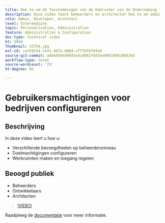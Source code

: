 ```yaml
---
title: Hoe te om de Toestemmingen van de Gebruiker van de Onderneming te vormen
description: Deze video toont beheerders en architecten hoe te om admin gebruikersvlakke toestemmingen te onderscheiden, de toestemmingen van het Doel te vormen, en werkruimten te creëren en toegang te regelen.
role: Admin, Developer, Architect
level: Intermediate
topic: Personalization, Administration
feature: Administration & Configuration
doc-type: technical video
kt: 5064
thumbnail: 33754.jpg
exl-id: ce159244-c541-4d7a-880d-cff7bf6f9fe9
source-git-commit: a6b645b6d9693a4c8882fd47ee0d61698c0b834d
workflow-type: tm+mt
source-wordcount: '73'
ht-degree: 0%

---
```


# Gebruikersmachtigingen voor bedrijven configureren

## Beschrijving

In deze video leert u hoe u:

* Verschillende bevoegdheden op beheerdersniveau
* Doelmachtigingen configureren
* Werkruimten maken en toegang regelen

## Beoogd publiek

* Beheerders
* Ontwikkelaars
* Architecten

>[!VIDEO](https://video.tv.adobe.com/v/33754/?quality=12)

Raadpleeg de [documentatie](https://experienceleague.adobe.com/docs/target/using/administer/administrating-target.html?lang=en) voor meer informatie.
